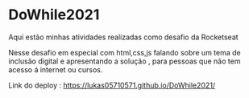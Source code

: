 # DoWhile2021
Aqui estão minhas atividades realizadas como desafio da Rocketseat 

Nesse desafio em especial com html,css,js falando sobre um tema de inclusão digital e apresentando a solução , 
para pessoas que não tem acesso á internet ou cursos.


Link do deploy : https://lukas05710571.github.io/DoWhile2021/
